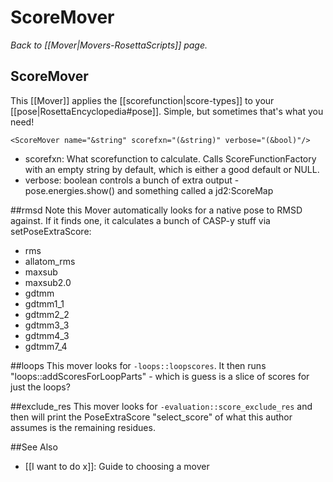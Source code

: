# ScoreMover
*Back to [[Mover|Movers-RosettaScripts]] page.*
## ScoreMover

This [[Mover]] applies the [[scorefunction|score-types]] to your [[pose|RosettaEncyclopedia#pose]].  Simple, but sometimes that's what you need!

```
<ScoreMover name="&string" scorefxn="(&string)" verbose="(&bool)"/>
```

- scorefxn: What scorefunction to calculate.  Calls ScoreFunctionFactory with an empty string by default, which is either a good default or NULL.
- verbose: boolean controls a bunch of extra output - pose.energies.show() and something called a jd2:ScoreMap

##rmsd
Note this Mover automatically looks for a native pose to RMSD against.  If it finds one, it calculates a bunch of CASP-y stuff via setPoseExtraScore: 

* rms
* allatom_rms
* maxsub
* maxsub2.0
* gdtmm
* gdtmm1_1
* gdtmm2_2
* gdtmm3_3
* gdtmm4_3
* gdtmm7_4

##loops
This mover looks for ```-loops::loopscores```.  It then runs "loops::addScoresForLoopParts" - which is guess is a slice of scores for just the loops?

##exclude_res
This mover looks for ```-evaluation::score_exclude_res``` and then will print the PoseExtraScore "select_score" of what this author assumes is the remaining residues.


##See Also

* [[I want to do x]]: Guide to choosing a mover